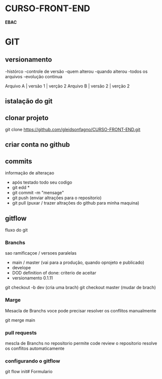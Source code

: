 # CURSO-FRONT-END
#### EBAC


# GIT
## versionamento
 -histórco
 -controle de versão
 -quem alterou
 -quando alterou
 -todos os arquivos
 -evolução continua

 Arquivo A | versão 1 | verção 2
 Arquivo B | versão 2 | verção 2

 ## istalação do git

 ## clonar projeto
 git clone https://github.com/gleidsonfagno/CURSO-FRONT-END.git

 ## criar conta no github

 ## commits
 informação de alteraçao
 - após testado todo seu codigo
 - git edd *
 - git commit -m "mensage"
 - git push (enviar altrações para o repositorio)
 - git pull (puxar / trazer altrações do github para minha maquina)
 ## gitflow
 fluxo do git

 ### Branchs
 sao ramificaçoe / versoes paralelas

 - main / master (vai para a produção, quando oprojeto e publicado)
 - develope 
 - DOD definition of done: criterio de aceitar
 - versionamento 0.1.11

git checkout -b dev (cria uma brach)
git checkout master (mudar de brach)

 ### Marge
 Mesacla de Branchs
 voce pode precisar resolver os conflitos manualmente
 
 git merge main  

 ### pull requests
 mescla de Branchs no repositorio
 permite code review
 o repositorio resolve os conflitos automaticamente

 ### configurando o gitflow
 git flow init#   F o r m u l a r i o  
 
